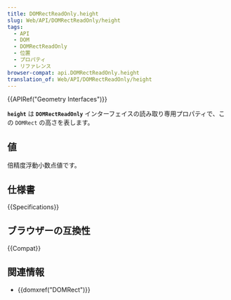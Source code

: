 ```yaml
---
title: DOMRectReadOnly.height
slug: Web/API/DOMRectReadOnly/height
tags:
  - API
  - DOM
  - DOMRectReadOnly
  - 位置
  - プロパティ
  - リファレンス
browser-compat: api.DOMRectReadOnly.height
translation_of: Web/API/DOMRectReadOnly/height
---
```

{{APIRef("Geometry Interfaces")}}

**`height`** は **`DOMRectReadOnly`** インターフェイスの読み取り専用プロパティで、この `DOMRect` の高さを表します。

## 値

倍精度浮動小数点値です。

## 仕様書

{{Specifications}}

## ブラウザーの互換性

{{Compat}}

## 関連情報

- {{domxref("DOMRect")}}
